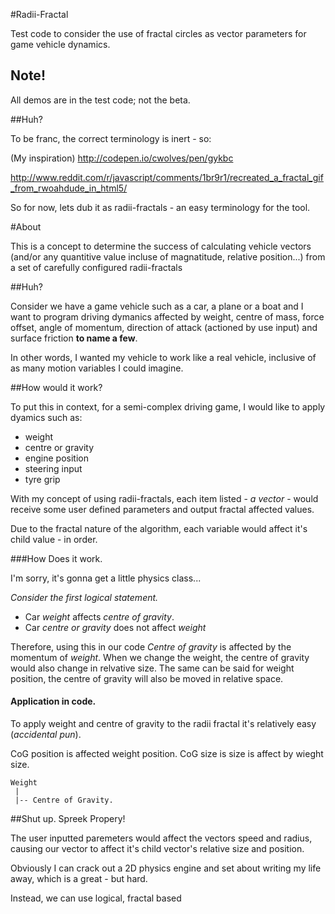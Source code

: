 #Radii-Fractal

Test code to consider the use of fractal circles as vector parameters for
game vehicle dynamics.

## Note!

All demos are in the test code; not the beta.


##Huh?

To be franc, the correct terminology is inert - so:

(My inspiration)  http://codepen.io/cwolves/pen/gykbc 

http://www.reddit.com/r/javascript/comments/1br9r1/recreated_a_fractal_gif_from_rwoahdude_in_html5/

So for now, lets dub it as radii-fractals - an easy terminology for the tool.


#About

This is a concept to determine the success of calculating vehicle vectors (and/or any quantitive value incluse of magnatitude, relative position...) from a set of 
carefully configured radii-fractals


##Huh?

Consider we have a game vehicle such as a car, a plane or a boat and I want to program driving dymanics affected by weight, centre of mass, force offset, angle of momentum, direction of attack (actioned by use input) and surface friction **to name a few**.

In other words, I wanted my vehicle to work like a real vehicle, inclusive of as many motion variables I could imagine.


##How would it work?

To put this in context, for a semi-complex driving game, I would like to apply dyamics such as:

* weight
* centre or gravity
* engine position
* steering input
* tyre grip

With my concept of using radii-fractals, each item listed - *a vector* - would
receive some user defined parameters and output fractal affected values.

Due to the fractal nature of the algorithm, each variable would affect it's child
value - in order. 


###How Does it work.

I'm sorry, it's gonna get a little physics class...

*Consider the first logical statement.*

* Car *weight* affects *centre of gravity*.
* Car *centre or gravity* does not affect *weight*

Therefore, using this in our code *Centre of gravity* is affected by the momentum of *weight*. When we change the weight, the centre of gravity would also change in relvative size. The same can be said for weight position, the centre of gravity
will also be moved in relative space.


#### Application in code.

To apply weight and centre of gravity to the radii fractal it's relatively easy (*accidental pun*).

CoG position is affected weight position.
CoG size is size is affect by wieght size.

    Weight
     |
     |-- Centre of Gravity.



##Shut up. Spreek Propery!

The user inputted paremeters would affect the vectors speed and radius, causing our vector to affect it's child vector's relative size and position.

Obviously I can crack out a 2D physics engine and set about writing my life away, which is a great - but hard. 

Instead, we can use logical, fractal based 